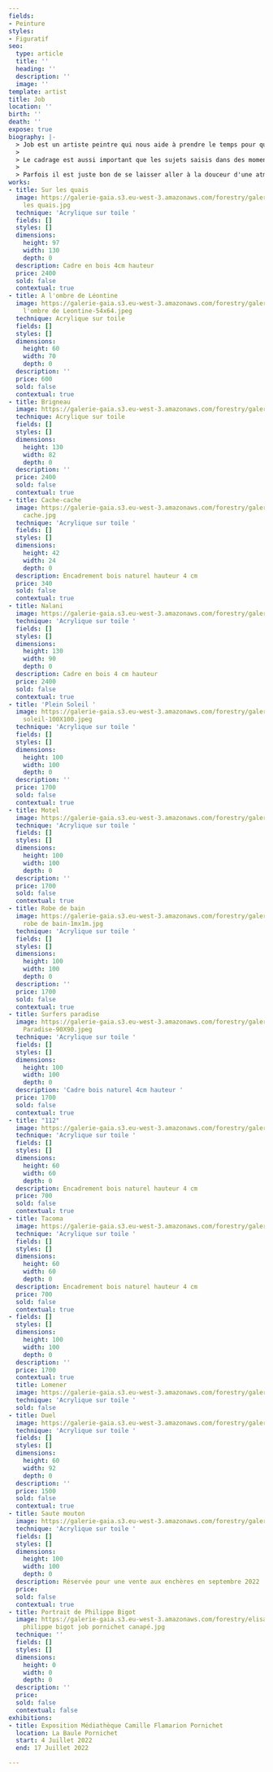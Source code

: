 ```yaml
---
fields:
- Peinture
styles:
- Figuratif
seo:
  type: article
  title: ''
  heading: ''
  description: ''
  image: ''
template: artist
title: Job
location: ''
birth: ''
death: ''
expose: true
biography: |-
  > Job est un artiste peintre qui nous aide à prendre le temps pour que nos souvenirs apparaissent inondés par une lumière solaire et une palette de couleurs chaudes comme le sable.
  >
  > Le cadrage est aussi important que les sujets saisis dans des moments de vie discrets, simples et heureux. Tout en traits, perspectives et lignes de fuite, la ville devient décors de cinéma propice à laisser notre imagination raconter la suite de l'histoire.
  >
  > Parfois il est juste bon de se laisser aller à la douceur d'une atmosphère légère.
works:
- title: Sur les quais
  image: https://galerie-gaia.s3.eu-west-3.amazonaws.com/forestry/galerie-gaia-job-sur
    les quais.jpg
  technique: 'Acrylique sur toile '
  fields: []
  styles: []
  dimensions:
    height: 97
    width: 130
    depth: 0
  description: Cadre en bois 4cm hauteur
  price: 2400
  sold: false
  contextual: true
- title: A l'ombre de Léontine
  image: https://galerie-gaia.s3.eu-west-3.amazonaws.com/forestry/galerie-gaia-Job-A
    l'ombre de Leontine-54x64.jpeg
  technique: Acrylique sur toile
  fields: []
  styles: []
  dimensions:
    height: 60
    width: 70
    depth: 0
  description: ''
  price: 600
  sold: false
  contextual: true
- title: Brigneau
  image: https://galerie-gaia.s3.eu-west-3.amazonaws.com/forestry/galerie-gaia-Job-Brigneau-1300x820.jpg
  technique: Acrylique sur toile
  fields: []
  styles: []
  dimensions:
    height: 130
    width: 82
    depth: 0
  description: ''
  price: 2400
  sold: false
  contextual: true
- title: Cache-cache
  image: https://galerie-gaia.s3.eu-west-3.amazonaws.com/forestry/galerie-gaia-job-cache
    cache.jpg
  technique: 'Acrylique sur toile '
  fields: []
  styles: []
  dimensions:
    height: 42
    width: 24
    depth: 0
  description: Encadrement bois naturel hauteur 4 cm
  price: 340
  sold: false
  contextual: true
- title: Nalani
  image: https://galerie-gaia.s3.eu-west-3.amazonaws.com/forestry/galerie-gaia-job-nalani.jpg
  technique: 'Acrylique sur toile '
  fields: []
  styles: []
  dimensions:
    height: 130
    width: 90
    depth: 0
  description: Cadre en bois 4 cm hauteur
  price: 2400
  sold: false
  contextual: true
- title: 'Plein Soleil '
  image: https://galerie-gaia.s3.eu-west-3.amazonaws.com/forestry/galerie-gaia-job-plein
    soleil-100X100.jpeg
  technique: 'Acrylique sur toile '
  fields: []
  styles: []
  dimensions:
    height: 100
    width: 100
    depth: 0
  description: ''
  price: 1700
  sold: false
  contextual: true
- title: Motel
  image: https://galerie-gaia.s3.eu-west-3.amazonaws.com/forestry/galerie-gaia-Job-Motel-1mx1m.jpg
  technique: 'Acrylique sur toile '
  fields: []
  styles: []
  dimensions:
    height: 100
    width: 100
    depth: 0
  description: ''
  price: 1700
  sold: false
  contextual: true
- title: Robe de bain
  image: https://galerie-gaia.s3.eu-west-3.amazonaws.com/forestry/galerie-gaia-Job-La
    robe de bain-1mx1m.jpg
  technique: 'Acrylique sur toile '
  fields: []
  styles: []
  dimensions:
    height: 100
    width: 100
    depth: 0
  description: ''
  price: 1700
  sold: false
  contextual: true
- title: Surfers paradise
  image: https://galerie-gaia.s3.eu-west-3.amazonaws.com/forestry/galerie-gaia-Job-Surfers
    Paradise-90X90.jpeg
  technique: 'Acrylique sur toile '
  fields: []
  styles: []
  dimensions:
    height: 100
    width: 100
    depth: 0
  description: 'Cadre bois naturel 4cm hauteur '
  price: 1700
  sold: false
  contextual: true
- title: "112"
  image: https://galerie-gaia.s3.eu-west-3.amazonaws.com/forestry/galerie-gaia-Job-112-60x60.jpg
  technique: 'Acrylique sur toile '
  fields: []
  styles: []
  dimensions:
    height: 60
    width: 60
    depth: 0
  description: Encadrement bois naturel hauteur 4 cm
  price: 700
  sold: false
  contextual: true
- title: Tacoma
  image: https://galerie-gaia.s3.eu-west-3.amazonaws.com/forestry/galerie-gaia-Job-Tacoma-60x60.jpeg
  technique: 'Acrylique sur toile '
  fields: []
  styles: []
  dimensions:
    height: 60
    width: 60
    depth: 0
  description: Encadrement bois naturel hauteur 4 cm
  price: 700
  sold: false
  contextual: true
- fields: []
  styles: []
  dimensions:
    height: 100
    width: 100
    depth: 0
  description: ''
  price: 1700
  contextual: true
  title: Lomener
  image: https://galerie-gaia.s3.eu-west-3.amazonaws.com/forestry/galerie-gaia-Job-Lomener-1mx1m.jpg
  technique: 'Acrylique sur toile '
  sold: false
- title: Duel
  image: https://galerie-gaia.s3.eu-west-3.amazonaws.com/forestry/galerie-gaia-Job-Duel-920x600.jpg
  technique: 'Acrylique sur toile '
  fields: []
  styles: []
  dimensions:
    height: 60
    width: 92
    depth: 0
  description: ''
  price: 1500
  sold: false
  contextual: true
- title: Saute mouton
  image: https://galerie-gaia.s3.eu-west-3.amazonaws.com/forestry/galerie-gaia-Job-sautemouton-1mx1m.jpg
  technique: 'Acrylique sur toile '
  fields: []
  styles: []
  dimensions:
    height: 100
    width: 100
    depth: 0
  description: Réservée pour une vente aux enchères en septembre 2022
  price: 
  sold: false
  contextual: true
- title: Portrait de Philippe Bigot
  image: https://galerie-gaia.s3.eu-west-3.amazonaws.com/forestry/elisabeth givre-
    philippe bigot job pornichet canapé.jpg
  technique: ''
  fields: []
  styles: []
  dimensions:
    height: 0
    width: 0
    depth: 0
  description: ''
  price: 
  sold: false
  contextual: false
exhibitions:
- title: Exposition Médiathèque Camille Flamarion Pornichet
  location: La Baule Pornichet
  start: 4 Juillet 2022
  end: 17 Juillet 2022

---
```

